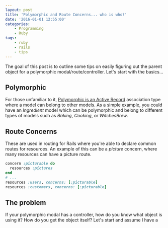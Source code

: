 ```yaml
---
layout: post
title: 'Polymorphic and Route Concerns... who is who?'
date: '2016-01-01 12:55:00'
categories:
    - Programming
    - Ruby
tags:
    - ruby
    - rails
    - tips
---
```


The goal of this post is to outline some tips on easily figuring out the parent object for a polymorphic modal/route/controller. Let's start with the basics...

## Polymorphic

For those unfamiliar to it, [Polymorphic is an Active Record](http://guides.rubyonrails.org/association_basics.html#polymorphic-associations) association type where a model can belong to other models. As a simple example, you could have an *Ingredient* model which can be polymorphic and belong to different types of models such as *Baking*, *Cooking*, or *WitchesBrew*.

## Route Concerns

These are used in routing for Rails where you're able to declare common routes for resources. An example of this can be a *picture* concern, where many resources can have a picture route.

```ruby
concern :picturable do
  resources :pictures
end
# ...
resources :users, concerns: [:picturable]
resources :customers, concerns: [:picturable]
```

## The problem

If your polymorphic modal has a controller, how do you know what object is using it? How do you get the object itself? Let's start and assume I have a polymorphic modal for Metafields, so many modals can have metafields and we'll call it *fieldable*.

```ruby
# modals/metafield.rb
module MyCoolApp
  class Metafield < ActiveRecord::Base
    belongs_to :fieldable, polymorphic: true
  end
end
```

```ruby
# modals/user.rb
module MyCoolApp
  class User < ActiveRecord::Base
    # ...
    has_many :metafields, as: :fieldable, dependent: :destroy
    # ...
  end
end
```

```ruby
# modals/movie.rb
module MyCoolApp
  class Movie < ActiveRecord::Base
    # ...
    has_many :metafields, as: :fieldable, dependent: :destroy
    # ...
  end
end
```

So now, we have three modals. The *Metafield* modal which is polymorphic and a *User* and a *Movie* modal which can have these metafields. The *Metafield* modal will create a table in the database with `fieldable_type` and `fieldable_id` which should reference the modal class and the object's ID.

Along with this, I've setup a Metafield controller so we can add, edit, and delete metafields for these other modals. With all this put together, we'll setup the routing concerns.

```ruby
concern(:fieldable) { resources :metafields }
# ...
resources :users do
  concerns :fieldable
end
# ...
resouces :movies do
  concerns :fieldable
end
```

Now, the user and movie resource routes will have metafield resource routes added to them. Which will create routes such as `/users/metafields`, `/users/metafields/new`, `/movies/metafields/3/edit`.

However, for the metafield controller, how is it supposed to know if were accessing User metafields or Movie metafields when you're adding and editing? You could do things such as base it on the URL, or manual section, but thats not a great solution in the long run. There's easier and cleaner ways... by utilizing a mix of the routing concerns and a private method in the Metafield controller. Let's change our concern in the routing now to accept options and parameters.

```ruby
# Before
concern(:fieldable) { resources :metafields }
# After
concern(:fieldable) {|opts| resources :metafields, opts}
```

Now let's pass a parameter to the concern per resource route.

```ruby
concern(:fieldable) {|opts| resources :metafields, opts}
# ...
resources :users do
  concerns :fieldable, fieldable_type: "MyCoolApp::Users"
end
# ...
resouces :movies do
  concerns :fieldable, fieldable_type: "MyCoolApp::Movies"
end
```

So now we're passing `fieldable_type` with the modal class to the concern which gets passed to the resource for metafields. We can now grab this parameter in the controller and it'll help us figure out what modal is trying to access the metafields. Let's add a method to the metafield controller now which will do this work for us.

```ruby
module MyCoolApp
  class MetafieldsController < ApplicationController
      before_action :set_object
      # ...
      
      private
      def set_object
        # Converts (as example) "MyCoolApp::Movies" string to "movies_id"
        param_name   = "#{params[:fieldable_type].demodulize.underscore}_id"
        
        # Converts (as example) "MyCoolApp::Movies" string into a module reference
        param_object = params[:fieldable_type].constantize
        
        # Grab the object now, as example: (object.find movie_id) -> MyCoolApp::Movies.find 3
        @object = param_object.find params[param_name]
      end
  end
end
```

As you can see above, everything is now in place. We convert the `fieldable_type` value we passed in the concern into an module reference and an ID for whose trying to access it. `@object` will not be the User object or Movie object trying to access the metafields.

Lastly, we can tie this into the forms for metafields creation/editing:

```html
# ...
<div class="hide">
  <%= f.text_field :fieldable_id, value: @object.id %>
  <%= f.text_field :fieldable_type, value: @object.class %>
</div>
```

Now when saved, the metafield record in the database will automatically set the modal class and the ID for the object.
